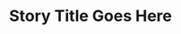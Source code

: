 ---
layout: note
title: Story Title Goes Here
description: "The story description text goes here"
---